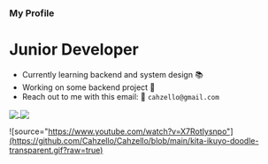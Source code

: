 ### My Profile

#  Junior Developer
- Currently learning backend and system design 📚
- Working on some backend project 📃
- Reach out to me with this email: 👋
  ``cahzello@gmail.com``

<a href="https://github.com/anuraghazra/github-readme-stats">
  <img height=200 align="center" src="https://github-readme-stats.vercel.app/api?username=Cahzello&bg_color=222831&text_color=ffffff&hide=reviews" />
</a>
<a href="https://github.com/anuraghazra/convoychat">
  <img height=200 align="center" src="https://github-readme-stats.vercel.app/api/top-langs?username=Cahzello&layout=compact&langs_count=8&card_width=320&bg_color=222831&text_color=ffffff" />
</a>

![source="https://www.youtube.com/watch?v=X7RotIysnpo"](https://github.com/Cahzello/Cahzello/blob/main/kita-ikuyo-doodle-transparent.gif?raw=true)
